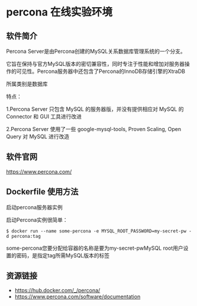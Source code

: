 # percona 在线实验环境

## 软件简介

Percona Server是由Percona创建的MySQL关系数据库管理系统的一个分支。

它旨在保持与官方MySQL版本的密切兼容性，同时专注于性能和增加对服务器操作的可见性。Percona服务器中还包含了Percona的InnoDB存储引擎的XtraDB

所属类别是数据库

特点：

1.Percona Server 只包含 MySQL 的服务器版，并没有提供相应对 MySQL 的 Connector 和 GUI 工具进行改进

2.Percona Server 使用了一些 google-mysql-tools, Proven Scaling, Open Query 对 MySQL 进行改造

## 软件官网

https://www.percona.com/

## Dockerfile 使用方法

启动percona服务器实例

启动Percona实例很简单：
```
$ docker run --name some-percona -e MYSQL_ROOT_PASSWORD=my-secret-pw -d percona:tag
```
some-percona您要分配给容器的名称是要为my-secret-pwMySQL root用户设置的密码，是指定tag所需MySQL版本的标签
## 资源链接

- https://hub.docker.com/_/percona/
- https://www.percona.com/software/documentation
